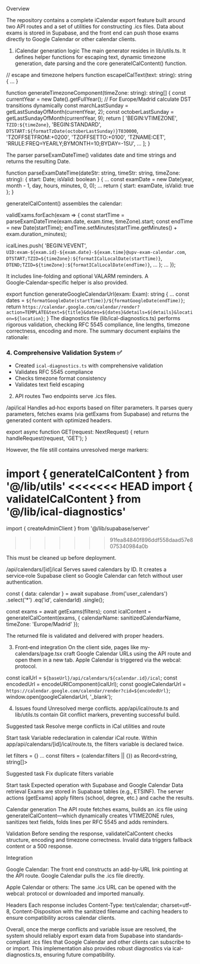 Overview

The repository contains a complete iCalendar export feature built around two API routes and a set of utilities for constructing .ics files. Data about exams is stored in Supabase, and the front end can push those exams directly to Google Calendar or other calendar clients.

1. iCalendar generation logic
   The main generator resides in lib/utils.ts. It defines helper functions for escaping text, dynamic timezone generation, date parsing and the core generateICalContent() function.

// escape and timezone helpers
function escapeICalText(text: string): string { ... }

function generateTimezoneComponent(timeZone: string): string[] {
const currentYear = new Date().getFullYear();
// For Europe/Madrid calculate DST transitions dynamically
const marchLastSunday = getLastSundayOfMonth(currentYear, 2);
const octoberLastSunday = getLastSundayOfMonth(currentYear, 9);
return [
'BEGIN:VTIMEZONE',
`TZID:${timeZone}`,
'BEGIN:STANDARD',
`DTSTART:${formatTzDate(octoberLastSunday)}T030000`,
'TZOFFSETFROM:+0200',
'TZOFFSETTO:+0100',
'TZNAME:CET',
'RRULE:FREQ=YEARLY;BYMONTH=10;BYDAY=-1SU',
...
];
}

The parser parseExamDateTime() validates date and time strings and returns the resulting Date.

function parseExamDateTime(dateStr: string, timeStr: string, timeZone: string): { start: Date; isValid: boolean } {
...
const examDate = new Date(year, month - 1, day, hours, minutes, 0, 0);
...
return { start: examDate, isValid: true };
}

generateICalContent() assembles the calendar:

validExams.forEach(exam => {
const startTime = parseExamDateTime(exam.date, exam.time, timeZone).start;
const endTime = new Date(startTime);
endTime.setMinutes(startTime.getMinutes() + exam.duration_minutes);

icalLines.push(
'BEGIN:VEVENT',
`UID:exam-${exam.id}-${exam.date}-${exam.time}@upv-exam-calendar.com`,
`DTSTART;TZID=${timeZone}:${formatICalLocalDate(startTime)}`,
`DTEND;TZID=${timeZone}:${formatICalLocalDate(endTime)}`,
...
);
...
});

It includes line-folding and optional VALARM reminders. A Google‑Calendar‑specific helper is also provided.

export function generateGoogleCalendarUrl(exam: Exam): string {
...
const dates = `${formatGoogleDate(startTime)}/${formatGoogleDate(endTime)}`;
return `https://calendar.google.com/calendar/render?action=TEMPLATE&text=${title}&dates=${dates}&details=${details}&location=${location}`;
}
The diagnostics file (lib/ical-diagnostics.ts) performs rigorous validation, checking RFC 5545 compliance, line lengths, timezone correctness, encoding and more. The summary document explains the rationale:

### 4. Comprehensive Validation System ✅

- Created `ical-diagnostics.ts` with comprehensive validation
- Validates RFC 5545 compliance
- Checks timezone format consistency
- Validates text field escaping

2. API routes
   Two endpoints serve .ics files.

/api/ical
Handles ad‑hoc exports based on filter parameters. It parses query parameters, fetches exams (via getExams from Supabase) and returns the generated content with optimized headers.

export async function GET(request: NextRequest) {
return handleRequest(request, 'GET');
}

However, the file still contains unresolved merge markers:

import { generateICalContent } from '@/lib/utils'
<<<<<<< HEAD
import { validateICalContent } from '@/lib/ical-diagnostics'
=======
import { createAdminClient } from '@/lib/supabase/server'

> > > > > > > 91fea84840f896ddf558daad57e8075340984a0b

This must be cleaned up before deployment.

/api/calendars/[id]/ical
Serves saved calendars by ID. It creates a service‑role Supabase client so Google Calendar can fetch without user authentication.

const { data: calendar } = await supabase
.from('user_calendars')
.select('\*')
.eq('id', calendarId)
.single();

const exams = await getExams(filters);
const icalContent = generateICalContent(exams, { calendarName: sanitizedCalendarName, timeZone: 'Europe/Madrid' });

The returned file is validated and delivered with proper headers.

3. Front‑end integration
   On the client side, pages like my-calendars/page.tsx craft Google Calendar URLs using the API route and open them in a new tab. Apple Calendar is triggered via the webcal: protocol.

const icalUrl = `${baseUrl}/api/calendars/${calendar.id}/ical`;
const encodedUrl = encodeURIComponent(icalUrl);
const googleCalendarUrl = `https://calendar.google.com/calendar/render?cid=${encodedUrl}`;
window.open(googleCalendarUrl, '\_blank');

4. Issues found
   Unresolved merge conflicts.
   app/api/ical/route.ts and lib/utils.ts contain Git conflict markers, preventing successful build.

Suggested task
Resolve merge conflicts in iCal utilities and route

Start task
Variable redeclaration in calendar iCal route.
Within app/api/calendars/[id]/ical/route.ts, the filters variable is declared twice.

let filters = {}
...
const filters = (calendar.filters || {}) as Record<string, string[]>

Suggested task
Fix duplicate filters variable

Start task
Expected operation with Supabase and Google Calendar
Data retrieval
Exams are stored in Supabase tables (e.g., ETSINF). The server actions (getExams) apply filters (school, degree, etc.) and cache the results.

Calendar generation
The API route fetches exams, builds an .ics file using generateICalContent—which dynamically creates VTIMEZONE rules, sanitizes text fields, folds lines per RFC 5545 and adds reminders.

Validation
Before sending the response, validateICalContent checks structure, encoding and timezone correctness. Invalid data triggers fallback content or a 500 response.

Integration

Google Calendar: The front end constructs an add-by-URL link pointing at the API route. Google Calendar pulls the .ics file directly.

Apple Calendar or others: The same .ics URL can be opened with the webcal: protocol or downloaded and imported manually.

Headers
Each response includes Content-Type: text/calendar; charset=utf-8, Content-Disposition with the sanitized filename and caching headers to ensure compatibility across calendar clients.

Overall, once the merge conflicts and variable issue are resolved, the system should reliably export exam data from Supabase into standards-compliant .ics files that Google Calendar and other clients can subscribe to or import. This implementation also provides robust diagnostics via ical-diagnostics.ts, ensuring future compatibility.
